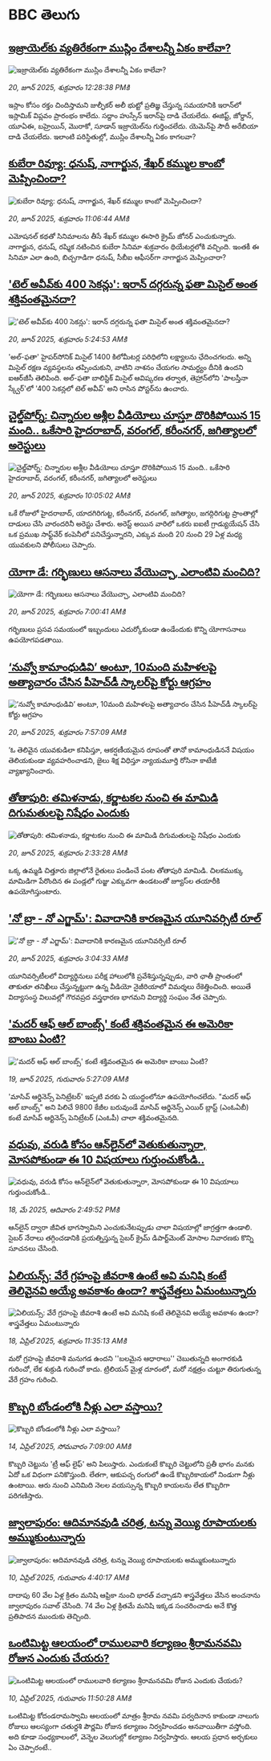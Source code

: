# BBC తెలుగు## [ఇజ్రాయెల్‌కు వ్యతిరేకంగా ముస్లిం దేశాలన్నీ ఏకం కాలేవా?](https://www.bbc.com/telugu/articles/cdjxekv89zeo?at_campaign=githubrss)![ఇజ్రాయెల్‌కు వ్యతిరేకంగా ముస్లిం దేశాలన్నీ ఏకం కాలేవా?](https://ichef.bbci.co.uk/ace/ws/240/cpsprodpb/9f59/live/db4d2dd0-4dd0-11f0-b96e-a3cac2ad0819.jpg)_20, జూన్ 2025, శుక్రవారం 12:28:38 PMకి_ఇస్లాం కోసం రక్తం చిందిస్తామని జుల్ఫీకర్ అలీ భుట్టో ప్రతిజ్ఞ చేస్తున్న సమయానికి ఇరాన్‌లో ఇస్లామిక్ విప్లవం ప్రారంభం కాలేదు. సద్దాం హుస్సేన్ ఇరాన్‌పై దాడి చేయలేదు. ఈజిప్ట్, జోర్డాన్, యూఏఈ, బహ్రెయిన్, మొరాకో, సూడాన్ ఇజ్రాయెల్‌ను గుర్తించలేదు. యెమెన్‌పై సౌదీ అరేబియా దాడి చేయలేదు. ఇలాంటి పరిస్థితుల్లో, ముస్లిం దేశాలన్నీ ఏకం కాగలవా?## [కుబేరా రివ్యూ: ధనుష్, నాగార్జున, శేఖర్ కమ్ముల కాంబో మెప్పించిందా?](https://www.bbc.com/telugu/articles/cly2r4lj2xxo?at_campaign=githubrss)![కుబేరా రివ్యూ: ధనుష్, నాగార్జున, శేఖర్ కమ్ముల కాంబో మెప్పించిందా?](https://ichef.bbci.co.uk/ace/ws/240/cpsprodpb/a65f/live/a91d2140-4dc5-11f0-8a7b-978705190f42.jpg)_20, జూన్ 2025, శుక్రవారం 11:06:44 AMకి_ఎమోషనల్ కథతో సినిమాలను తీసే శేఖర్ కమ్ముల ఈసారి క్రైమ్ జోనర్ ఎంచుకున్నారు. నాగార్జున‌, ధ‌నుష్‌, ర‌ష్మిక న‌టించిన కుబేరా సినిమా శుక్రవారం థియేట‌ర్ల‌లోకి వ‌చ్చింది. ఇంతకీ ఈ సినిమా ఎలా ఉంది, బిచ్చగాడిగా ధనుష్, సీబీఐ ఆఫీసర్‌గా నాగార్జున మెప్పించారా?## ['టెల్ అవీవ్‌కు 400 సెకన్లు': ఇరాన్ దగ్గరున్న ఫతా మిసైల్ అంత శక్తివంతమైనదా?](https://www.bbc.com/telugu/articles/c4gd47drzjro?at_campaign=githubrss)!['టెల్ అవీవ్‌కు 400 సెకన్లు': ఇరాన్ దగ్గరున్న ఫతా మిసైల్ అంత శక్తివంతమైనదా?](https://ichef.bbci.co.uk/ace/ws/240/cpsprodpb/9146/live/0e670a60-4cb9-11f0-ba4c-7f16eba7c93a.jpg)_20, జూన్ 2025, శుక్రవారం 5:24:53 AMకి_'అల్-ఫతా' హైపర్‌సోనిక్ మిసైల్ 1400 కిలోమీటర్ల పరిధిలోని లక్ష్యాలను ఛేదించగలదు. అన్ని మిసైల్ రక్షణ వ్యవస్థలను తప్పించుకుని, వాటిని నాశనం చేయగల సామర్థ్యం దీనికి ఉందని ఐఆర్‌జీసీ తెలిపింది. అల్-ఫతా బాలిస్టిక్ మిసైల్ ఆవిష్కరణ తర్వాత, తెహ్రాన్‌లోని 'పాలస్తీనా స్క్వేర్'లో '400 సెకన్లలో టెల్ అవీవ్' అని రాసిన పోస్టర్‌ను ఉంచారు.## [చైల్డ్‌పోర్న్: చిన్నారుల అశ్లీల వీడియోలు చూస్తూ దొరికిపోయిన 15 మంది.. ఒకేసారి హైదరాబాద్, వరంగల్, కరీంనగర్, జగిత్యాలలో అరెస్టులు ](https://www.bbc.com/telugu/articles/c4g8m9eg12eo?at_campaign=githubrss)![చైల్డ్‌పోర్న్: చిన్నారుల అశ్లీల వీడియోలు చూస్తూ దొరికిపోయిన 15 మంది.. ఒకేసారి హైదరాబాద్, వరంగల్, కరీంనగర్, జగిత్యాలలో అరెస్టులు ](https://ichef.bbci.co.uk/ace/ws/240/cpsprodpb/839d/live/3174c7e0-4dbd-11f0-b275-6d80aed794e9.jpg)_20, జూన్ 2025, శుక్రవారం 10:05:02 AMకి_ఒకే రోజులో హైదరాబాద్, యాదగిరిగుట్ట, కరీంనగర్, వరంగల్, జగిత్యాల, జగద్గిరిగుట్ట ప్రాంతాల్లో దాడులు చేసి వారందరినీ అరెస్టు చేశారు. అరెస్ట్ అయిన వారిలో ఒకరు ఐఐటీ గ్రాడ్యుయేషన్ చేసి ఒక ప్రముఖ సాఫ్ట్‌వేర్ కంపెనీలో పనిచేస్తున్నారని, ఎక్కువ మంది 20 నుంచి 29 ఏళ్ల మధ్య యువకులని పోలీసులు చెప్పారు.## [యోగా డే: గర్భిణులు ఆసనాలు వేయొచ్చా, ఎలాంటివి మంచిది?](https://www.bbc.com/telugu/articles/c0l4pggk899o?at_campaign=githubrss)![యోగా డే: గర్భిణులు ఆసనాలు వేయొచ్చా, ఎలాంటివి మంచిది?](https://ichef.bbci.co.uk/ace/ws/240/cpsprodpb/8392/live/d747fe40-4d99-11f0-89d6-658a27a30f2a.jpg)_20, జూన్ 2025, శుక్రవారం 7:00:41 AMకి_గర్భిణులు ప్రసవ సమయంలో ఇబ్బందులు ఎదుర్కోకుండా ఉండేందుకు కొన్ని యోగాసనాలు ఉపయోగపడతాయి.## [‘నువ్వో కామాంధుడివి’ అంటూ,   10మంది మహిళలపై అత్యాచారం చేసిన పీహెచ్‌డీ స్కాలర్‌పై కోర్టు ఆగ్రహం](https://www.bbc.com/telugu/articles/cp8273ynwr8o?at_campaign=githubrss)![‘నువ్వో కామాంధుడివి’ అంటూ,   10మంది మహిళలపై అత్యాచారం చేసిన పీహెచ్‌డీ స్కాలర్‌పై కోర్టు ఆగ్రహం](https://ichef.bbci.co.uk/ace/standard/240/cpsprodpb/0bb9/live/5924cbb0-4dad-11f0-86d5-3b52b53af158.jpg)_20, జూన్ 2025, శుక్రవారం 7:57:09 AMకి_‘ఓ తెలివైన యువకుడిలా కనిపిస్తూ, ఆకర్షణీయమైన రూపంతో తానో కామాంధుడిననే విషయం తెలియకుండా వ్యవహరించాడని, జైలు శిక్ష విధిస్తూ న్యాయమూర్తి రోసినా కాటేజీ వ్యాఖ్యానించారు.## [తోతాపురి: తమిళనాడు, కర్ణాటకల నుంచి ఈ మామిడి దిగుమతులపై నిషేధం ఎందుకు](https://www.bbc.com/telugu/articles/cvg4xzyzrg3o?at_campaign=githubrss)![తోతాపురి: తమిళనాడు, కర్ణాటకల నుంచి ఈ మామిడి దిగుమతులపై నిషేధం ఎందుకు](https://ichef.bbci.co.uk/ace/ws/240/cpsprodpb/b487/live/6221dd90-4d7e-11f0-9e01-7f35e4ce9d95.jpg)_20, జూన్ 2025, శుక్రవారం 2:33:28 AMకి_ఒక్క ఉమ్మడి చిత్తూరు జిల్లాలోనే రైతులు పండించే పంట తోతాపురి మామిడి. చిలకముక్కు మామిడిగా పేరొందిన ఈ పండ్లలో గుజ్జు ఎక్కువగా ఉండటంతో జ్యూస్‌ల తయారీకి ఉపయోగిస్తుంటారు.## ['నో బ్రా - నో ఎగ్జామ్': వివాదానికి కారణమైన యూనివర్సిటీ రూల్ ](https://www.bbc.com/telugu/articles/cd78xl82qeqo?at_campaign=githubrss)!['నో బ్రా - నో ఎగ్జామ్': వివాదానికి కారణమైన యూనివర్సిటీ రూల్ ](https://ichef.bbci.co.uk/ace/ws/240/cpsprodpb/0716/live/3eaaf990-4d20-11f0-8c47-237c2e4015f5.jpg)_20, జూన్ 2025, శుక్రవారం 3:04:33 AMకి_యూనివర్సిటీలలో విద్యార్థినులు పరీక్ష హాలులోకి ప్రవేశిస్తున్నప్పుడు, వారి ఛాతీ ప్రాంతంలో తాకుతూ తనిఖీలు చేస్తున్నట్టుగా ఉన్న వీడియో నైజీరియాలో విమర్శలు రేకెత్తించింది. అయితే విద్యాసంస్థ విలువల్లో గౌరవప్రద వస్త్రధారణ భాగమని విద్యార్థి సంఘం నేత చెప్పారు.## ['మదర్ ఆఫ్ ఆల్ బాంబ్స్‌' కంటే శక్తివంతమైన ఈ అమెరికా బాంబు ఏంటి?](https://www.bbc.com/telugu/articles/c20pjnqlx13o?at_campaign=githubrss)!['మదర్ ఆఫ్ ఆల్ బాంబ్స్‌' కంటే శక్తివంతమైన ఈ అమెరికా బాంబు ఏంటి?](https://ichef.bbci.co.uk/ace/ws/240/cpsprodpb/59ac/live/c89e6c70-4b83-11f0-86d5-3b52b53af158.png)_19, జూన్ 2025, గురువారం 5:27:09 AMకి_'మాసివ్ ఆర్డినెన్స్ పెనిట్రేటర్' ఇప్పటి వరకు ఏ యుద్ధంలోనూ ఉపయోగించలేదు. "మదర్ ఆఫ్ ఆల్ బాంబ్స్" అని పిలిచే 9800 కేజీల బరువుండే మాసివ్ ఆర్డినెన్స్ ఎయిర్ బ్లాస్ట్ (ఎంఓఏబీ) కంటే మాసివ్ ఆర్టినెన్స్ పెనిట్రేటర్ (ఎంఓపీ) చాలా శక్తివంతమైనది.## [వధువు, వరుడి కోసం ఆన్‌లైన్‌లో వెతుకుతున్నారా, మోసపోకుండా ఈ 10 విషయాలు గుర్తుంచుకోండి..](https://www.bbc.com/telugu/articles/c5yrny82136o?at_campaign=githubrss)![వధువు, వరుడి కోసం ఆన్‌లైన్‌లో వెతుకుతున్నారా, మోసపోకుండా ఈ 10 విషయాలు గుర్తుంచుకోండి..](https://ichef.bbci.co.uk/ace/ws/240/cpsprodpb/74cc/live/3f04f8a0-28fe-11f0-8c66-ebf25fc2cfef.jpg)_18, మే 2025, ఆదివారం 2:49:52 PMకి_ఆన్‌లైన్ ద్వారా జీవిత భాగస్వామిని ఎంచుకునేటప్పుడు చాలా విషయాల్లో జాగ్రత్తగా ఉండాలి. సైబర్ నేరాలు తగ్గించడానికి ప్రయత్నిస్తున్న సైబర్ క్రైమ్ డిపార్ట్‌మెంట్ మోసాల నివారణకు కొన్ని సూచనలు చేసింది.## [ఏలియన్స్: వేరే గ్రహంపై జీవరాశి ఉంటే అవి మనిషి కంటే తెలివైనవి అయ్యే అవకాశం ఉందా? శాస్త్రవేత్తలు ఏమంటున్నారు](https://www.bbc.com/telugu/articles/cn7xelz1r85o?at_campaign=githubrss)![ఏలియన్స్: వేరే గ్రహంపై జీవరాశి ఉంటే అవి మనిషి కంటే తెలివైనవి అయ్యే అవకాశం ఉందా? శాస్త్రవేత్తలు ఏమంటున్నారు](https://ichef.bbci.co.uk/ace/ws/240/cpsprodpb/b07b/live/a29a56f0-1b9b-11f0-a455-cf1d5f751d2f.png)_18, ఏప్రిల్ 2025, శుక్రవారం 11:35:13 AMకి_మరో గ్రహంపై జీవరాశి మనుగడ ఉందని ''బలమైన ఆధారాలు'' చెబుతున్నది అంగారకుడి గురించో, లేక శుక్రుడి గురించో కాదు. ట్రిలియన్ మైళ్ల దూరంలో, మరో నక్షత్రం చుట్టూ తిరుగుతున్న వేరే గ్రహం గురించి.## [కొబ్బరి బోండంలోకి నీళ్లు ఎలా వస్తాయి?](https://www.bbc.com/telugu/articles/czjn4mzxxy8o?at_campaign=githubrss)![కొబ్బరి బోండంలోకి నీళ్లు ఎలా వస్తాయి?](https://ichef.bbci.co.uk/ace/ws/240/cpsprodpb/46c5/live/684a55e0-18fd-11f0-8b11-7756b7b808cc.jpg)_14, ఏప్రిల్ 2025, సోమవారం 7:09:00 AMకి_కొబ్బరి చెట్టును 'ట్రీ ఆఫ్ లైఫ్' అని పిలుస్తారు. ఎందుకంటే కొబ్బరి చెట్టులోని ప్రతీ భాగం మనకు ఏదో ఒక విధంగా పనికొస్తుంది. లేతగా, ఆకుపచ్చ రంగులో ఉండే కొబ్బరికాయలో నిండుగా నీళ్లు ఉంటాయి. ఆరు నుంచి ఎనిమిది నెలల వయస్సున్న కొబ్బరి కాయలను లేత కొబ్బరిగా పరిగణిస్తారు.## [జ్వాలాపురం: ఆదిమానవుడి చరిత్ర, టన్ను వెయ్యి రూపాయలకు అమ్ముకుంటున్నారు ](https://www.bbc.com/telugu/articles/creqqnwdd5qo?at_campaign=githubrss)![జ్వాలాపురం: ఆదిమానవుడి చరిత్ర, టన్ను వెయ్యి రూపాయలకు అమ్ముకుంటున్నారు ](https://ichef.bbci.co.uk/ace/ws/240/cpsprodpb/765e/live/b472e2d0-15b4-11f0-842b-a7355694993d.jpg)_10, ఏప్రిల్ 2025, గురువారం 4:40:17 AMకి_దాదాపు 60 వేల ఏళ్ల క్రితం మనిషి ఆఫ్రికా నుంచి భారత్ వచ్చాడని శాస్త్రవేత్తలు వేసిన అంచనాను జ్వాలాపురం సవాల్ చేసింది. 74 వేల ఏళ్ల క్రితమే మనిషి ఇక్కడ సంచరించాడు అనే కొత్త ప్రతిపాదన ముందుకు తెచ్చింది.## [ఒంటిమిట్ట ఆలయంలో రాములవారి కల్యాణం శ్రీరామనవమి రోజున ఎందుకు చేయరు?](https://www.bbc.com/telugu/articles/ce822j5e465o?at_campaign=githubrss)![ఒంటిమిట్ట ఆలయంలో రాములవారి కల్యాణం శ్రీరామనవమి రోజున ఎందుకు చేయరు?](https://ichef.bbci.co.uk/ace/ws/240/cpsprodpb/fed5/live/25534d40-1601-11f0-b58a-6113af226972.jpg)_10, ఏప్రిల్ 2025, గురువారం 11:50:28 AMకి_ఒంటిమిట్ట కోదండరామస్వామి ఆలయంలో మాత్రం శ్రీరామ నవమి పర్వదినాన కాకుండా నాలుగు రోజులు ఆలస్యంగా చతుర్దశి పౌర్ణమి రోజున కల్యాణం నిర్వహించడం ఆనవాయితీగా వస్తోంది. అది కూడా సంధ్యకాలంలో, వెన్నెల వెలుగుల్లో కల్యాణం నిర్వహిస్తారు. ఆలయ ప్రధాన అర్చకులు ఏం చెప్పారంటే..